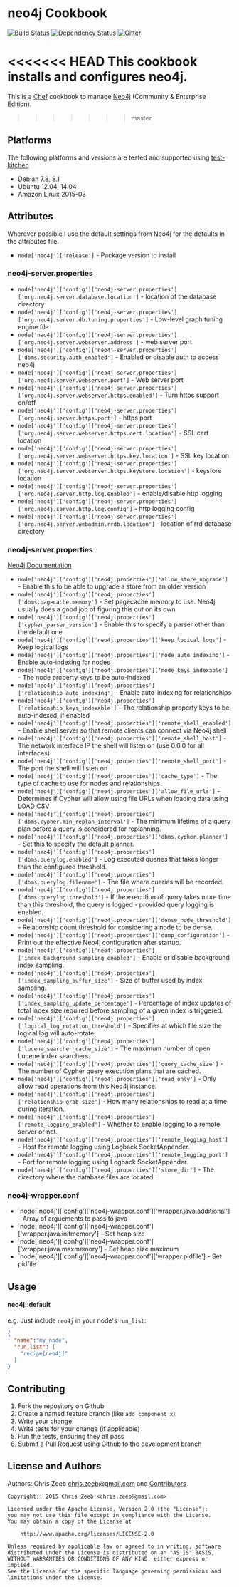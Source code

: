 neo4j Cookbook
==============
[![Build Status](https://travis-ci.org/czeeb/neo4j-cookbook.svg?branch=master)](https://travis-ci.org/czeeb/neo4j-cookbook)
[![Dependency Status](https://gemnasium.com/czeeb/neo4j-cookbook.svg)](https://gemnasium.com/czeeb/neo4j-cookbook)
[![Gitter](https://badges.gitter.im/Join%20Chat.svg)](https://gitter.im/czeeb/neo4j-cookbook?utm_source=badge&utm_medium=badge&utm_campaign=pr-badge)

<<<<<<< HEAD
This cookbook installs and configures neo4j.
=======
This is a [Chef] cookbook to manage [Neo4j] (Community & Enterprise Edition).
>>>>>>> master

Platforms
---------
The following platforms and versions are tested and supported using [test-kitchen](http://kitchen.ci/)

* Debian 7.8, 8.1
* Ubuntu 12.04, 14.04
* Amazon Linux 2015-03

Attributes
----------

Wherever possible I use the default settings from Neo4j for the defaults in the attributes file.

* `node['neo4j']['release']` - Package version to install

### neo4j-server.properties

* `node['neo4j']['config']['neo4j-server.properties']['org.neo4j.server.database.location']` - location of the database directory
* `node['neo4j']['config']['neo4j-server.properties']['org.neo4j.server.db.tuning.properties']` - Low-level graph tuning engine file
* `node['neo4j']['config']['neo4j-server.properties']['org.neo4j.server.webserver.address']` - web server port
* `node['neo4j']['config']['neo4j-server.properties']['dbms.security.auth_enabled']` - Enabled or disable auth to access neo4j
* `node['neo4j']['config']['neo4j-server.properties']['org.neo4j.server.webserver.port']` - Web server port
* `node['neo4j']['config']['neo4j-server.properties']['org.neo4j.server.webserver.https.enabled']` - Turn https support on/off
* `node['neo4j']['config']['neo4j-server.properties']['org.neo4j.server.https.port']` - https port
* `node['neo4j']['config']['neo4j-server.properties']['org.neo4j.server.webserver.https.cert.location']` - SSL cert location
* `node['neo4j']['config']['neo4j-server.properties']['org.neo4j.server.webserver.https.key.location']` - SSL key location
* `node['neo4j']['config']['neo4j-server.properties']['org.neo4j.server.webserver.https.keystore.location']` - keystore location
* `node['neo4j']['config']['neo4j-server.properties']['org.neo4j.server.http.log.enabled']` - enable/disable http logging
* `node['neo4j']['config']['neo4j-server.properties']['org.neo4j.server.http.log.config']` - http logging config
* `node['neo4j']['config']['neo4j-server.properties']['org.neo4j.server.webadmin.rrdb.location']` - location of rrd database directory

### neo4j-server.properties

[Neo4j Documentation](http://neo4j.com/docs/stable/configuration-settings.html)

* `node['neo4j']['config']['neo4j.properties']['allow_store_upgrade']` - Enable this to be able to upgrade a store from an older version
* `node['neo4j']['config']['neo4j.properties']['dbms.pagecache.memory']` - Set pagecache memory to use. Neo4j usually does a good job of figuring this out on its own
* `node['neo4j']['config']['neo4j.properties']['cypher_parser_version']` - Enable this to specify a parser other than the default one
* `node['neo4j']['config']['neo4j.properties']['keep_logical_logs']` - Keep logical logs
* `node['neo4j']['config']['neo4j.properties']['node_auto_indexing']` - Enable auto-indexing for nodes
* `node['neo4j']['config']['neo4j.properties']['node_keys_indexable']` - The node property keys to be auto-indexed
* `node['neo4j']['config']['neo4j.properties']['relationship_auto_indexing']` - Enable auto-indexing for relationships
* `node['neo4j']['config']['neo4j.properties']['relationship_keys_indexable']` - The relationship property keys to be auto-indexed, if enabled
* `node['neo4j']['config']['neo4j.properties']['remote_shell_enabled']` - Enable shell server so that remote clients can connect via Neo4j shell
* `node['neo4j']['config']['neo4j.properties']['remote_shell_host']` - The network interface IP the shell will listen on (use 0.0.0 for all interfaces)
* `node['neo4j']['config']['neo4j.properties']['remote_shell_port']` - The port the shell will listen on
* `node['neo4j']['config']['neo4j.properties']['cache_type']` - The type of cache to use for nodes and relationships.
* `node['neo4j']['config']['neo4j.properties']['allow_file_urls']` - Determines if Cypher will allow using file URLs when loading data using LOAD CSV
* `node['neo4j']['config']['neo4j.properties']['dbms.cypher.min_replan_interval']` - The minimum lifetime of a query plan before a query is considered for replanning.
* `node['neo4j']['config']['neo4j.properties']['dbms.cypher.planner']` - Set this to specify the default planner.
* `node['neo4j']['config']['neo4j.properties']['dbms.querylog.enabled']` - Log executed queries that takes longer than the configured threshold.
* `node['neo4j']['config']['neo4j.properties']['dbms.querylog.filename']` - The file where queries will be recorded.
* `node['neo4j']['config']['neo4j.properties']['dbms.querylog.threshold']` - If the execution of query takes more time than this threshold, the query is logged - provided query logging is enabled.
* `node['neo4j']['config']['neo4j.properties']['dense_node_threshold']` - Relationship count threshold for considering a node to be dense.
* `node['neo4j']['config']['neo4j.properties']['dump_configuration']` - Print out the effective Neo4j configuration after startup.
* `node['neo4j']['config']['neo4j.properties']['index_background_sampling_enabled']` - Enable or disable background index sampling.
* `node['neo4j']['config']['neo4j.properties']['index_sampling_buffer_size']` - Size of buffer used by index sampling.
* `node['neo4j']['config']['neo4j.properties']['index_sampling_update_percentage']` - Percentage of index updates of total index size required before sampling of a given index is triggered.
* `node['neo4j']['config']['neo4j.properties']['logical_log_rotation_threshold']` - Specifies at which file size the logical log will auto-rotate.
* `node['neo4j']['config']['neo4j.properties']['lucene_searcher_cache_size']` - The maximum number of open Lucene index searchers.
* `node['neo4j']['config']['neo4j.properties']['query_cache_size']` - The number of Cypher query execution plans that are cached.
* `node['neo4j']['config']['neo4j.properties']['read_only']` - Only allow read operations from this Neo4j instance.
* `node['neo4j']['config']['neo4j.properties']['relationship_grab_size']` - How many relationships to read at a time during iteration.
* `node['neo4j']['config']['neo4j.properties']['remote_logging_enabled']` - Whether to enable logging to a remote server or not.
* `node['neo4j']['config']['neo4j.properties']['remote_logging_host']` - Host for remote logging using Logback SocketAppender.
* `node['neo4j']['config']['neo4j.properties']['remote_logging_port']` - Port for remote logging using Logback SocketAppender.
* `node['neo4j']['config']['neo4j.properties']['store_dir']` - The directory where the database files are located.

### neo4j-wrapper.conf
* `node['neo4j']['config']['neo4j-wrapper.conf']['wrapper.java.additional'] - Array of arguements to pass to java
* `node['neo4j']['config']['neo4j-wrapper.conf']['wrapper.java.initmemory'] - Set heap size
* `node['neo4j']['config']['neo4j-wrapper.conf']['wrapper.java.maxmemory'] - Set heap size maximum
* `node['neo4j']['config']['neo4j-wrapper.conf']['wrapper.pidfile'] - Set pidfile

Usage
-----
#### neo4j::default

e.g.
Just include `neo4j` in your node's `run_list`:

```json
{
  "name":"my_node",
  "run_list": [
    "recipe[neo4j]"
  ]
}
```

Contributing
------------
1. Fork the repository on Github
2. Create a named feature branch (like `add_component_x`)
3. Write your change
4. Write tests for your change (if applicable)
5. Run the tests, ensuring they all pass
6. Submit a Pull Request using Github to the development branch

License and Authors
-------------------
Authors: Chris Zeeb <chris.zeeb@gmail.com> and [Contributors]

```text
Copyright:: 2015 Chris Zeeb <chris.zeeb@gmail.com>

Licensed under the Apache License, Version 2.0 (the "License");
you may not use this file except in compliance with the License.
You may obtain a copy of the License at

    http://www.apache.org/licenses/LICENSE-2.0

Unless required by applicable law or agreed to in writing, software
distributed under the License is distributed on an "AS IS" BASIS,
WITHOUT WARRANTIES OR CONDITIONS OF ANY KIND, either express or implied.
See the License for the specific language governing permissions and
limitations under the License.
```

[Chef]: https://www.chef.io
[Neo4j]: http://neo4j.com
[Contributors]: https://github.com/czeeb/neo4j-cookbook/graphs/contributors
